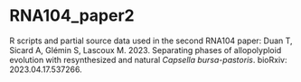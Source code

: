 # RNA104_paper2
R scripts and partial source data used in the second RNA104 paper:
Duan T, Sicard A, Glémin S, Lascoux M. 2023. Separating phases of allopolyploid evolution with resynthesized and natural *Capsella bursa-pastoris*. bioRxiv: 2023.04.17.537266.
